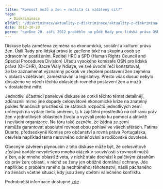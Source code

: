 ```yaml
---
title: "Rovnost mužů a žen = realita či vzdálený cíl?"
tags:
  - Diskriminace
oldUrl: "/diskriminace/aktuality-z-diskriminace/aktuality-z-diskriminace-2012/rovnost-muzu-a-zen-realita-ci-vzdaleny-cil/"
date: 2012-10-20
perex: "<p>Dne 20. září 2012 proběhlo na půdě Rady pro lidská práva OSN (Human Rights Council) každoroční diskusní fórum na téma lidských práv a posilování práv žen v rámci OSN.</p>"
---
```


<!-- imported from the old website -->

<p class="align-blok">Diskuse byla zaměřena zejména na ekonomická, sociální a kulturní práva žen. Úsilí Rady pro lidská práva je zacíleno také na skupinu osob se zdravotním postižením. Ředitel HRC a SPD (Human Rights Council and Special Procedures Division) Úřadu vysokého komisaře OSN pro lidská práva (OHCHR), Bacre Waly Ndiaye, ve své úvodní řeči konstatoval, že lze zaznamenat významný pokrok ve zlepšení postavení žen zejména v oblasti vzdělávání, zaměstnávání a legislativy. Přesto však dosud nebylo dosaženo ve všech těchto oblastech rovného postavení žen a mužů v dostatečné míře.</p><p class="align-blok">Jednotliví účastníci panelové diskuse se dotkli těchto témat detailněji, zdůraznili mimo jiné dopady celosvětové ekonomické krize na znatelný pokles finančních prostředků ze státních rozpočtů jednotlivých zemí určených na výdaje tímto směrem, tj. k zajištění prostředků na ochranu práv žen v jednotlivých oblastech života a vyzvali proto ku pomoci a aktivitě i nevládní organizace. Na fóru také zaznělo, že žádná ze zemí nemůže garantovat absolutní rovnost obou pohlaví ve všech sférách. Fatima Duarte, předsedkyně Komise pro občanství a rovná práva Portugalska, otevřela například téma nerovného odměňování a rodičovské dovolené. </p><p class="align-blok">Obecným závěrem plynoucím z této diskuse může být, že celosvětově zůstává nadále nevyřešeno mnoho otázek v souvislosti s rovností mužů a žen, a je mnoho oblastí života, v nichž stále dochází k palčivým zásahům do práv žen; oblastí, v nichž se ženy jen obtížně domáhají ochrany. Jde například o problém raného (a nechtěného) těhotenství, násilí páchaného na ženách včetně situací, kdy jsou ženy obětmi válečného konfliktu.</p><p>Podrobnější informace dostupné <a title="Otevření do nového okna" href="http://www.ohchr.org/EN/NewsEvents/Pages/DisplayNews.aspx?NewsID=12554&amp;LangID=E" target="_blank">zde</a> <img alt="" src="https://www.ochrance.cz/typo3/ext/od_linkdesc/icons/external.gif" class="od_linkdesc_icon_external" />. </p>
